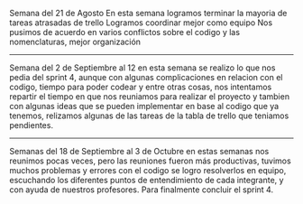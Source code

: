 Semana del 21 de Agosto
En esta semana logramos terminar la mayoria de tareas atrasadas de trello
Logramos coordinar mejor como equipo
Nos pusimos de acuerdo en varios conflictos sobre el codigo y las nomenclaturas, mejor organización
___________________________________________________________________________________________________
Semana del 2 de Septiembre al 12
en esta semana se realizo lo que nos pedia del sprint 4, aunque con algunas complicaciones en relacion con el codigo, tiempo para poder codear y entre otras cosas,
nos intentamos repartir el tiempo en que nos reuniamos para realizar el proyecto y tambien con algunas ideas que se pueden implementar en base al codigo que ya tenemos, relizamos algunas de las tareas de la tabla de trello que teniamos pendientes.
___________________________________________________________________________________________________
Semanas del 18 de Septiembre al 3 de Octubre
 en estas semanas nos reunimos pocas veces, pero las reuniones fueron más productivas, tuvimos muchos problemas y errores con el codigo se logro resolverlos en equipo, escuchando los diferentes puntos de entendimiento de cada integrante, y con ayuda de nuestros profesores. Para finalmente concluir el sprint 4.